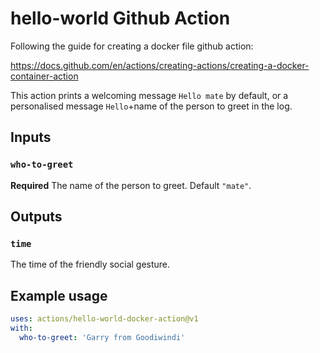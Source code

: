 # hello-world Github Action

Following the guide for creating a docker file github action:

https://docs.github.com/en/actions/creating-actions/creating-a-docker-container-action

This action prints a welcoming message `Hello mate` by default, or a personalised message `Hello`+name of the person to greet in the log. 

## Inputs

### `who-to-greet`

**Required** The name of the person to greet. Default `"mate"`.

## Outputs

### `time`

The time of the friendly social gesture.


## Example usage

```yaml
uses: actions/hello-world-docker-action@v1
with:
  who-to-greet: 'Garry from Goodiwindi'
```
